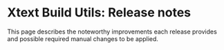 # Xtext Build Utils: Release notes

This page describes the noteworthy improvements each release provides and possible required manual changes to be applied.
